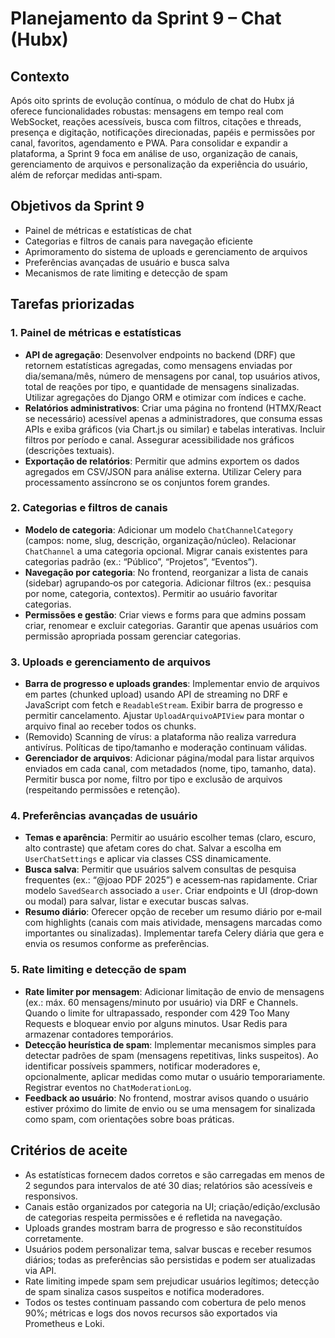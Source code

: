 # Planejamento da Sprint 9 – Chat (Hubx)

## Contexto
Após oito sprints de evolução contínua, o módulo de chat do Hubx já oferece funcionalidades robustas: mensagens em tempo real com WebSocket, reações acessíveis, busca com filtros, citações e threads, presença e digitação, notificações direcionadas, papéis e permissões por canal, favoritos, agendamento e PWA. Para consolidar e expandir a plataforma, a Sprint 9 foca em análise de uso, organização de canais, gerenciamento de arquivos e personalização da experiência do usuário, além de reforçar medidas anti‑spam.

## Objetivos da Sprint 9
- Painel de métricas e estatísticas de chat
- Categorias e filtros de canais para navegação eficiente
- Aprimoramento do sistema de uploads e gerenciamento de arquivos
- Preferências avançadas de usuário e busca salva
- Mecanismos de rate limiting e detecção de spam

## Tarefas priorizadas
### 1. Painel de métricas e estatísticas
- **API de agregação**: Desenvolver endpoints no backend (DRF) que retornem estatísticas agregadas, como mensagens enviadas por dia/semana/mês, número de mensagens por canal, top usuários ativos, total de reações por tipo, e quantidade de mensagens sinalizadas. Utilizar agregações do Django ORM e otimizar com índices e cache.
- **Relatórios administrativos**: Criar uma página no frontend (HTMX/React se necessário) acessível apenas a administradores, que consuma essas APIs e exiba gráficos (via Chart.js ou similar) e tabelas interativas. Incluir filtros por período e canal. Assegurar acessibilidade nos gráficos (descrições textuais).
- **Exportação de relatórios**: Permitir que admins exportem os dados agregados em CSV/JSON para análise externa. Utilizar Celery para processamento assíncrono se os conjuntos forem grandes.

### 2. Categorias e filtros de canais
- **Modelo de categoria**: Adicionar um modelo `ChatChannelCategory` (campos: nome, slug, descrição, organização/núcleo). Relacionar `ChatChannel` a uma categoria opcional. Migrar canais existentes para categorias padrão (ex.: “Público”, “Projetos”, “Eventos”).
- **Navegação por categoria**: No frontend, reorganizar a lista de canais (sidebar) agrupando‑os por categoria. Adicionar filtros (ex.: pesquisa por nome, categoria, contextos). Permitir ao usuário favoritar categorias.
- **Permissões e gestão**: Criar views e forms para que admins possam criar, renomear e excluir categorias. Garantir que apenas usuários com permissão apropriada possam gerenciar categorias.

### 3. Uploads e gerenciamento de arquivos
- **Barra de progresso e uploads grandes**: Implementar envio de arquivos em partes (chunked upload) usando API de streaming no DRF e JavaScript com fetch e `ReadableStream`. Exibir barra de progresso e permitir cancelamento. Ajustar `UploadArquivoAPIView` para montar o arquivo final ao receber todos os chunks.
- (Removido) Scanning de vírus: a plataforma não realiza varredura antivírus. Políticas de tipo/tamanho e moderação continuam válidas.
- **Gerenciador de arquivos**: Adicionar página/modal para listar arquivos enviados em cada canal, com metadados (nome, tipo, tamanho, data). Permitir busca por nome, filtro por tipo e exclusão de arquivos (respeitando permissões e retenção).

### 4. Preferências avançadas de usuário
- **Temas e aparência**: Permitir ao usuário escolher temas (claro, escuro, alto contraste) que afetam cores do chat. Salvar a escolha em `UserChatSettings` e aplicar via classes CSS dinamicamente.
- **Busca salva**: Permitir que usuários salvem consultas de pesquisa frequentes (ex.: “@joao PDF 2025”) e acessem‑nas rapidamente. Criar modelo `SavedSearch` associado a `user`. Criar endpoints e UI (drop‑down ou modal) para salvar, listar e executar buscas salvas.
- **Resumo diário**: Oferecer opção de receber um resumo diário por e‑mail com highlights (canais com mais atividade, mensagens marcadas como importantes ou sinalizadas). Implementar tarefa Celery diária que gera e envia os resumos conforme as preferências.

### 5. Rate limiting e detecção de spam
- **Rate limiter por mensagem**: Adicionar limitação de envio de mensagens (ex.: máx. 60 mensagens/minuto por usuário) via DRF e Channels. Quando o limite for ultrapassado, responder com 429 Too Many Requests e bloquear envio por alguns minutos. Usar Redis para armazenar contadores temporários.
- **Detecção heurística de spam**: Implementar mecanismos simples para detectar padrões de spam (mensagens repetitivas, links suspeitos). Ao identificar possíveis spammers, notificar moderadores e, opcionalmente, aplicar medidas como mutar o usuário temporariamente. Registrar eventos no `ChatModerationLog`.
- **Feedback ao usuário**: No frontend, mostrar avisos quando o usuário estiver próximo do limite de envio ou se uma mensagem for sinalizada como spam, com orientações sobre boas práticas.

## Critérios de aceite
- As estatísticas fornecem dados corretos e são carregadas em menos de 2 segundos para intervalos de até 30 dias; relatórios são acessíveis e responsivos.
- Canais estão organizados por categoria na UI; criação/edição/exclusão de categorias respeita permissões e é refletida na navegação.
- Uploads grandes mostram barra de progresso e são reconstituídos corretamente.
- Usuários podem personalizar tema, salvar buscas e receber resumos diários; todas as preferências são persistidas e podem ser atualizadas via API.
- Rate limiting impede spam sem prejudicar usuários legítimos; detecção de spam sinaliza casos suspeitos e notifica moderadores.
- Todos os testes continuam passando com cobertura de pelo menos 90%; métricas e logs dos novos recursos são exportados via Prometheus e Loki.
